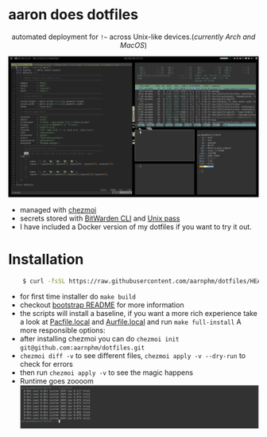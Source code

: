 # aaron does dotfiles

<div align="center"><p>automated deployment for <code>!~</code> across Unix-like devices.(<i>currently Arch and MacOS</i>)</p></div>

![desktop](./bootstrap/screenshots/desktop.png)

- managed with [chezmoi](https://www.chezmoi.io/) 
- secrets stored with [BitWarden CLI](https://bitwarden.com/) and [Unix pass](https://www.passwordstore.org/)
- I have included a Docker version of my dotfiles if you want to try it out.

# Installation

```sh 
    $ curl -fsSL https://raw.githubusercontent.com/aarnphm/dotfiles/HEAD/install | bash
```
- for first time installer do `make build`
- checkout [bootstrap README](bootstrap/README.md) for more information
- the scripts will install a baseline, if you want a more rich experience take a look at [Pacfile.local](Pacfile.local) and [Aurfile.local](Aurfile.local) and run `make full-install`
A more responsible options:
- after installing chezmoi you can do `chezmoi init git@github.com:aarnphm/dotfiles.git`
- `chezmoi diff -v` to see different files, `chezmoi apply -v --dry-run` to check for errors
- then run `chezmoi apply -v` to see the magic happens
- Runtime goes zoooom
![runtime vrom vrom](./bootstrap/screenshots/runtime.png)

